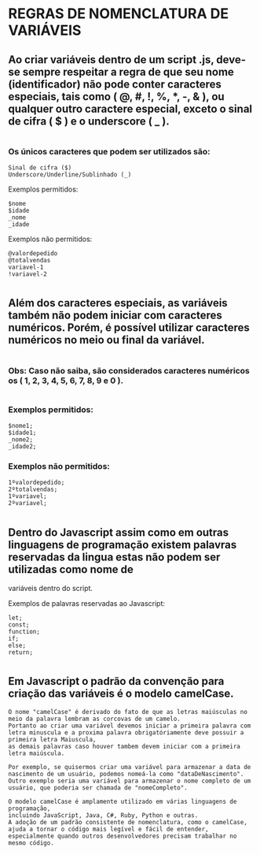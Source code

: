 # REGRAS DE NOMENCLATURA DE VARIÁVEIS

## Ao criar variáveis dentro de um script .js, deve-se sempre respeitar a regra de que seu nome (identificador) não pode conter caracteres especiais, tais como ( @, #, !, %, \*, -, & ), ou qualquer outro caractere especial, exceto o sinal de cifra ( $ ) e o underscore ( \_ ).

#

### Os únicos caracteres que podem ser utilizados são:

    Sinal de cifra ($)
    Underscore/Underline/Sublinhado (_)

Exemplos permitidos:

    $nome
    $idade
    _nome
    _idade

Exemplos não permitidos:

    @valordepedido
    @totalvendas
    variavel-1
    !variavel-2

#

## Além dos caracteres especiais, as variáveis também não podem iniciar com caracteres numéricos. Porém, é possível utilizar caracteres numéricos no meio ou final da variável.

#

### Obs: Caso não saiba, são considerados caracteres numéricos os ( 1, 2, 3, 4, 5, 6, 7, 8, 9 e 0 ).

#

### Exemplos permitidos:

    $nome1;
    $idade1;
    _nome2;
    _idade2;

### Exemplos não permitidos:

    1ºvalordepedido;
    2ºtotalvendas;
    1ºvariavel;
    2ºvariavel;

#

## Dentro do Javascript assim como em outras linguagens de programação existem palavras reservadas da lingua estas não podem ser utilizadas como nome de

variáveis dentro do script.

Exemplos de palavras reservadas ao Javascript:

    let;
    const;
    function;
    if;
    else;
    return;

#

## Em Javascript o padrão da convenção para criação das variáveis é o modelo camelCase.

    O nome "camelCase" é derivado do fato de que as letras maiúsculas no meio da palavra lembram as corcovas de um camelo.
    Portanto ao criar uma variável devemos iniciar a primeira palavra com letra minuscula e a proxima palavra obrigatóriamente deve possuir a primeira letra Maiuscula,
    as demais palavras caso houver tambem devem iniciar com a primeira letra maiúscula.

    Por exemplo, se quisermos criar uma variável para armazenar a data de nascimento de um usuário, podemos nomeá-la como "dataDeNascimento".
    Outro exemplo seria uma variável para armazenar o nome completo de um usuário, que poderia ser chamada de "nomeCompleto".

    O modelo camelCase é amplamente utilizado em várias linguagens de programação,
    incluindo JavaScript, Java, C#, Ruby, Python e outras.
    A adoção de um padrão consistente de nomenclatura, como o camelCase, ajuda a tornar o código mais legível e fácil de entender,
    especialmente quando outros desenvolvedores precisam trabalhar no mesmo código.
